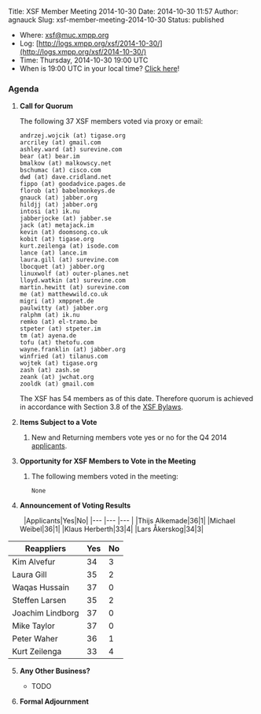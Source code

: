 Title: XSF Member Meeting 2014-10-30
Date: 2014-10-30 11:57
Author: agnauck
Slug: xsf-member-meeting-2014-10-30
Status: published

-   Where: [xsf@muc.xmpp.org  
   ](xmpp:xsf@muc.xmpp.org?join)
-   Log:
    [http://logs.xmpp.org/xsf/2014-10-30/](http://logs.xmpp.org/xsf/2014-10-30/)
-   Time: Thursday, 2014-10-30 19:00 UTC
-   When is 19:00 UTC in your local time? [Click
    here](http://www.worldtimeserver.com/)!

### Agenda

1.  **Call for Quorum**

    The following 37 XSF members voted via proxy or email:

        andrzej.wojcik (at) tigase.org
        arcriley (at) gmail.com
        ashley.ward (at) surevine.com
        bear (at) bear.im
        bmalkow (at) malkowscy.net
        bschumac (at) cisco.com
        dwd (at) dave.cridland.net
        fippo (at) goodadvice.pages.de
        florob (at) babelmonkeys.de
        gnauck (at) jabber.org
        hildjj (at) jabber.org
        intosi (at) ik.nu
        jabberjocke (at) jabber.se
        jack (at) metajack.im
        kevin (at) doomsong.co.uk
        kobit (at) tigase.org
        kurt.zeilenga (at) isode.com
        lance (at) lance.im
        laura.gill (at) surevine.com
        lbocquet (at) jabber.org
        linuxwolf (at) outer-planes.net
        lloyd.watkin (at) surevine.com
        martin.hewitt (at) surevine.com
        me (at) matthewwild.co.uk
        migri (at) xmppnet.de
        paulwitty (at) jabber.org
        ralphm (at) ik.nu
        remko (at) el-tramo.be
        stpeter (at) stpeter.im
        tm (at) ayena.de
        tofu (at) thetofu.com
        wayne.franklin (at) jabber.org
        winfried (at) tilanus.com
        wojtek (at) tigase.org
        zash (at) zash.se
        zeank (at) jwchat.org
        zooldk (at) gmail.com

    
    The XSF has 54 members as of this date. Therefore quorum is achieved
    in accordance with Section 3.8 of the [XSF
    Bylaws](/about/xsf/bylaws).

2.  **Items Subject to a Vote**
    1.  New and Returning members vote yes or no for the Q4 2014
        [applicants](http://wiki.xmpp.org/web/Membership_Applications_Q4_2014).

3.  **Opportunity for XSF Members to Vote in the Meeting**
    1.  The following members voted in the meeting:

            None

4.  **Announcement of Voting Results**

     
|Applicants|Yes|No|
|--- |--- |--- |
|Thijs Alkemade|36|1|
|Michael Weibel|36|1|
|Klaus Herberth|33|4|
|Lars Åkerskog|34|3|

|Reappliers|Yes|No|
|--- |--- |--- |
|Kim Alvefur|34|3|
|Laura Gill|35|2|
|Waqas Hussain|37|0|
|Steffen Larsen|35|2|
|Joachim Lindborg|37|0|
|Mike Taylor|37|0|
|Peter Waher|36|1|
|Kurt Zeilenga|33|4|

5.  **Any Other Business?**
    -   TODO

    
      
6.  **Formal Adjournment**

